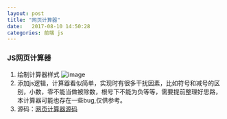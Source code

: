 ```yaml
---
layout: post
title: "网页计算器" 
date:   2017-08-10 14:50:28
categories: 前端 js
---
```

### JS网页计算器

1. 绘制计算器样式
![image](http://fairyrong.github.io/assets/calculator.gif)
2. 添加js逻辑，计算器看似简单，实现时有很多干扰因素，比如符号和减号的区别，小数，零不能当做被除数，根号下不能为负等等，需要提前整理好思路，本计算器可能也存在一些bug,仅供参考。
3. 源码：[网页计算器源码](https://www.qdfuns.com/article/20121/242759b328b219c77a18b6b89ce537ca.html)
